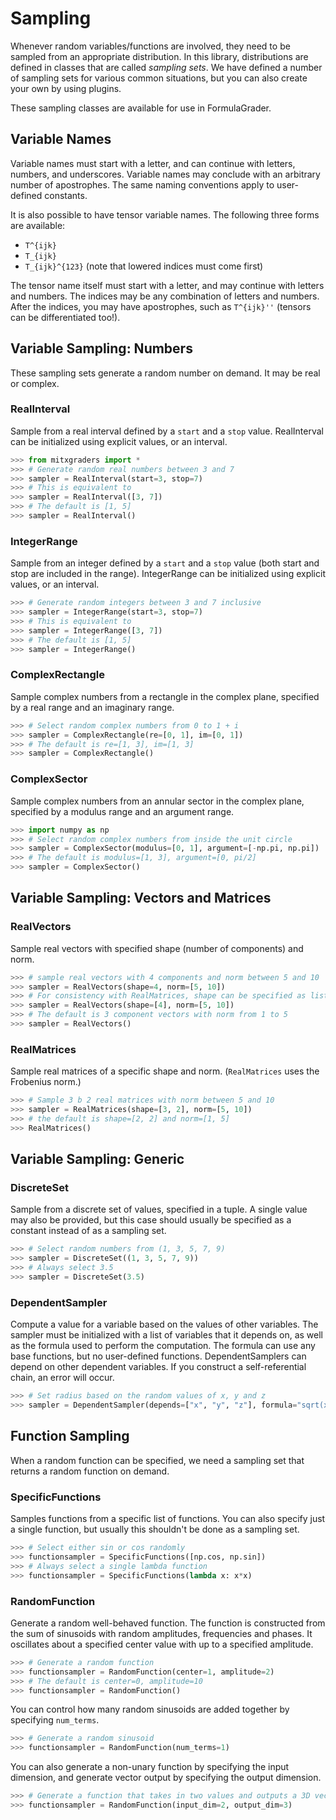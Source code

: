 # Sampling

Whenever random variables/functions are involved, they need to be sampled from an appropriate distribution. In this library, distributions are defined in classes that are called _sampling sets_. We have defined a number of sampling sets for various common situations, but you can also create your own by using plugins.

These sampling classes are available for use in FormulaGrader.

## Variable Names

Variable names must start with a letter, and can continue with letters, numbers, and underscores. Variable names may conclude with an arbitrary number of apostrophes. The same naming conventions apply to user-defined constants.

It is also possible to have tensor variable names. The following three forms are available:

- `T^{ijk}`
- `T_{ijk}`
- `T_{ijk}^{123}` (note that lowered indices must come first)

The tensor name itself must start with a letter, and may continue with letters and numbers. The indices may be any combination of letters and numbers. After the indices, you may have apostrophes, such as `T^{ijk}''` (tensors can be differentiated too!).


## Variable Sampling: Numbers

These sampling sets generate a random number on demand. It may be real or complex.


### RealInterval

Sample from a real interval defined by a `start` and a `stop` value. RealInterval can be initialized using explicit values, or an interval.

```python
>>> from mitxgraders import *
>>> # Generate random real numbers between 3 and 7
>>> sampler = RealInterval(start=3, stop=7)
>>> # This is equivalent to
>>> sampler = RealInterval([3, 7])
>>> # The default is [1, 5]
>>> sampler = RealInterval()

```


### IntegerRange

Sample from an integer defined by a `start` and a `stop` value (both start and stop are included in the range). IntegerRange can be initialized using explicit values, or an interval.

```python
>>> # Generate random integers between 3 and 7 inclusive
>>> sampler = IntegerRange(start=3, stop=7)
>>> # This is equivalent to
>>> sampler = IntegerRange([3, 7])
>>> # The default is [1, 5]
>>> sampler = IntegerRange()

```


### ComplexRectangle

Sample complex numbers from a rectangle in the complex plane, specified by a real range and an imaginary range.

```python
>>> # Select random complex numbers from 0 to 1 + i
>>> sampler = ComplexRectangle(re=[0, 1], im=[0, 1])
>>> # The default is re=[1, 3], im=[1, 3]
>>> sampler = ComplexRectangle()

```


### ComplexSector

Sample complex numbers from an annular sector in the complex plane, specified by a modulus range and an argument range.

```python
>>> import numpy as np
>>> # Select random complex numbers from inside the unit circle
>>> sampler = ComplexSector(modulus=[0, 1], argument=[-np.pi, np.pi])
>>> # The default is modulus=[1, 3], argument=[0, pi/2]
>>> sampler = ComplexSector()

```

## Variable Sampling: Vectors and Matrices

### RealVectors
Sample real vectors with specified shape (number of components) and norm.

```python
>>> # sample real vectors with 4 components and norm between 5 and 10
>>> sampler = RealVectors(shape=4, norm=[5, 10])
>>> # For consistency with RealMatrices, shape can be specified as list:
>>> sampler = RealVectors(shape=[4], norm=[5, 10])
>>> # The default is 3 component vectors with norm from 1 to 5
>>> sampler = RealVectors()

```

### RealMatrices

Sample real matrices of a specific shape and norm. (`RealMatrices` uses the Frobenius norm.)

```python
>>> # Sample 3 b 2 real matrices with norm between 5 and 10
>>> sampler = RealMatrices(shape=[3, 2], norm=[5, 10])
>>> # the default is shape=[2, 2] and norm=[1, 5]
>>> RealMatrices()

```


## Variable Sampling: Generic

### DiscreteSet

Sample from a discrete set of values, specified in a tuple. A single value may also be provided, but this case should usually be specified as a constant instead of as a sampling set.

```python
>>> # Select random numbers from (1, 3, 5, 7, 9)
>>> sampler = DiscreteSet((1, 3, 5, 7, 9))
>>> # Always select 3.5
>>> sampler = DiscreteSet(3.5)

```


### DependentSampler

Compute a value for a variable based on the values of other variables. The sampler must be initialized with a list of variables that it depends on, as well as the formula used to perform the computation. The formula can use any base functions, but no user-defined functions. DependentSamplers can depend on other dependent variables. If you construct a self-referential chain, an error will occur.

```python
>>> # Set radius based on the random values of x, y and z
>>> sampler = DependentSampler(depends=["x", "y", "z"], formula="sqrt(x^2+y^2+z^2)")

```


## Function Sampling

When a random function can be specified, we need a sampling set that returns a random function on demand.


### SpecificFunctions

Samples functions from a specific list of functions. You can also specify just a single function, but usually this shouldn't be done as a sampling set.

```python
>>> # Select either sin or cos randomly
>>> functionsampler = SpecificFunctions([np.cos, np.sin])
>>> # Always select a single lambda function
>>> functionsampler = SpecificFunctions(lambda x: x*x)

```

### RandomFunction

Generate a random well-behaved function. The function is constructed from the sum of sinusoids with random amplitudes, frequencies and phases. It oscillates about a specified center value with up to a specified amplitude.

```python
>>> # Generate a random function
>>> functionsampler = RandomFunction(center=1, amplitude=2)
>>> # The default is center=0, amplitude=10
>>> functionsampler = RandomFunction()

```

You can control how many random sinusoids are added together by specifying `num_terms`.

```python
>>> # Generate a random sinusoid
>>> functionsampler = RandomFunction(num_terms=1)

```

You can also generate a non-unary function by specifying the input dimension, and generate vector output by specifying the output dimension.

```python
>>> # Generate a function that takes in two values and outputs a 3D vector
>>> functionsampler = RandomFunction(input_dim=2, output_dim=3)

```
